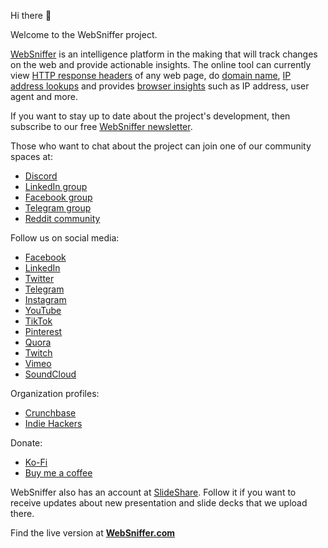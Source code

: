 Hi there 👋

Welcome to the WebSniffer project.

[WebSniffer](https://websniffer.com/) is an intelligence platform in the making that will track changes on the web and provide actionable insights. The online tool can currently view [HTTP response headers](https://websniffer.com/) of any web page, do [domain name](https://websniffer.com/domain), [IP address lookups](https://websniffer.com/ip) and provides [browser insights](https://websniffer.com/my) such as IP address, user agent and more.

If you want to stay up to date about the project's development, then subscribe to our free [WebSniffer newsletter](https://websniffer.substack.com/?showWelcome=true).

Those who want to chat about the project can join one of our community spaces at:
- [Discord](https://websniffer.com/discord)
- [LinkedIn group](https://www.linkedin.com/groups/12674327/)
- [Facebook group](https://www.facebook.com/groups/2238585586464598/)
- [Telegram group](https://websniffer.com/telegram)
- [Reddit community](https://www.reddit.com/r/WebSniffer/)

Follow us on social media:
- [Facebook](https://www.facebook.com/WebSnifferHQ/)
- [LinkedIn](https://www.linkedin.com/company/websniffer/)
- [Twitter](https://twitter.com/WebSnifferHQ)
- [Telegram](https://t.me/websniffer)
- [Instagram](https://www.instagram.com/websniffer/)
- [YouTube](https://www.youtube.com/channel/UCHtLNbdagCIfir1ulloAEhQ?sub_confirmation=1)
- [TikTok](https://www.tiktok.com/@websnifferhq)
- [Pinterest](https://www.pinterest.com/WebSnifferHQ/)
- [Quora](https://websniffer.quora.com/)
- [Twitch](https://www.twitch.tv/websnifferhq)
- [Vimeo](https://vimeo.com/websniffer)
- [SoundCloud](https://soundcloud.com/websniffer)

Organization profiles:
- [Crunchbase](https://www.crunchbase.com/organization/websniffer)
- [Indie Hackers](https://www.indiehackers.com/product/websniffer)

Donate:
- [Ko-Fi](https://ko-fi.com/websniffer)
- [Buy me a coffee](https://www.buymeacoffee.com/websniffer)

WebSniffer also has an account at [SlideShare](https://www.slideshare.net/WebSniffer). Follow it if you want to receive updates about new presentation and slide decks that we upload there.

Find the live version at **[WebSniffer.com](https://websniffer.com/)**
